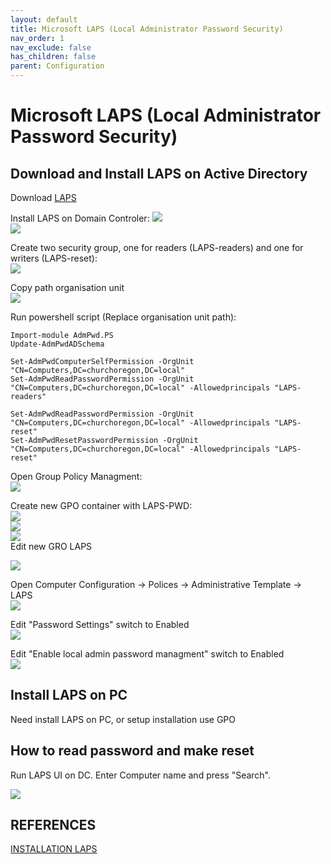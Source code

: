 ```yaml
---
layout: default
title: Microsoft LAPS (Local Administrator Password Security)
nav_order: 1
nav_exclude: false
has_children: false
parent: Configuration
---
```

# Microsoft LAPS (Local Administrator Password Security)

## Download and Install LAPS on Active Directory

Download [LAPS](https://www.microsoft.com/en-us/download/details.aspx?id=46899)    
  
Install LAPS on Domain Controler:
![](images/LAPS_01.png)  
![](images/LAPS_02.png)  
  
Create two security group, one for readers (LAPS-readers) and one for writers (LAPS-reset):  
![](images/LAPS_03.png)  

Copy path organisation unit  
![](images/LAPS_04.png)

Run powershell script (Replace organisation unit path):  
```
Import-module AdmPwd.PS
Update-AdmPwdADSchema

Set-AdmPwdComputerSelfPermission -OrgUnit "CN=Computers,DC=churchoregon,DC=local"
Set-AdmPwdReadPasswordPermission -OrgUnit "CN=Computers,DC=churchoregon,DC=local" -Allowedprincipals "LAPS-readers"

Set-AdmPwdReadPasswordPermission -OrgUnit "CN=Computers,DC=churchoregon,DC=local" -Allowedprincipals "LAPS-reset"
Set-AdmPwdResetPasswordPermission -OrgUnit "CN=Computers,DC=churchoregon,DC=local" -Allowedprincipals "LAPS-reset" 
```  
Open Group Policy Managment:  
![](images/LAPS_05.png)  
  
Create new GPO container with LAPS-PWD:    
![](images/LAPS_06.png)   
![](images/LAPS_07.png)  
![](images/LAPS_08.png)  
Edit new GRO LAPS  
  
![](images/LAPS_09.png)  
  
Open Computer Configuration -> Polices -> Administrative Template -> LAPS    
![](images/LAPS_10.png)  
  
Edit "Password Settings" switch to Enabled  
![](images/LAPS_11.png)  
  
Edit "Enable local admin password managment" switch to Enabled   
![](images/LAPS_12.png)  
 
## Install LAPS on PC 
  
Need install LAPS on PC, or setup installation use GPO

## How to read password and make reset  
  
Run LAPS UI on DC. Enter Computer name and press "Search".
  
![](images/LAPS_13.png)    

## REFERENCES
[INSTALLATION LAPS](https://www.veeam.com/blog/microsoft-laps-deployment-configuration-troubleshoot-guide.html)
